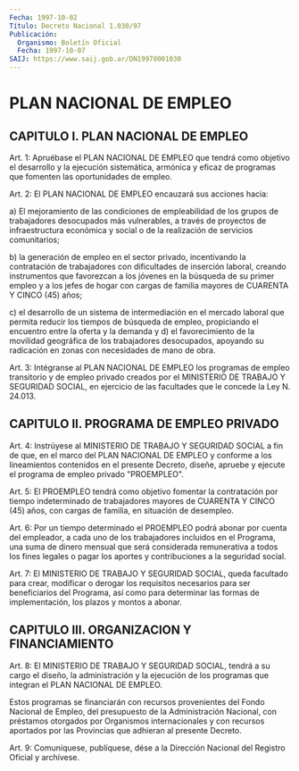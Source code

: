 ```yaml
---
Fecha: 1997-10-02
Título: Decreto Nacional 1.030/97
Publicación:
  Organismo: Boletín Oficial
  Fecha: 1997-10-07
SAIJ: https://www.saij.gob.ar/DN19970001030
---
```

# PLAN NACIONAL DE EMPLEO

## CAPITULO I. PLAN NACIONAL DE EMPLEO

<a id="1"></a>
Art. 1: Apruébase  el PLAN NACIONAL DE EMPLEO que tendrá como objetivo  el  desarrollo y la  ejecución  sistemática,  armónica  y eficaz  de programas  que  fomenten  las  oportunidades  de  empleo.

<a id="2"></a>
Art. 2:  El  PLAN NACIONAL DE EMPLEO encauzará sus acciones hacia:

a) El mejoramiento  de  las  condiciones  de  empleabilidad  de los grupos  de  trabajadores  desocupados  más vulnerables, a través de proyectos de infraestructura económica y social o de la realización de servicios comunitarios;

b) la generación de empleo en el sector  privado,  incentivando  la contratación de trabajadores con dificultades de inserción laboral, creando instrumentos que favorezcan a los jóvenes en la búsqueda de su  primer  empleo  y  a  los  jefes de hogar con cargas de familia mayores de CUARENTA Y CINCO (45) años;

c)  el desarrollo de un sistema de  intermediación  en  el  mercado laboral  que  permita  reducir  los  tiempos de búsqueda de empleo, propiciando  el  encuentro  entre  la  oferta y la  demanda  y d) el favorecimiento de la movilidad geográfica de los trabajadores desocupados, apoyando su radicación en  zonas  con  necesidades  de mano de obra.

<a id="3"></a>
Art.  3: Intégranse  al PLAN NACIONAL DE EMPLEO los programas de empleo transitorio y de empleo privado creados por el MINISTERIO DE TRABAJO Y SEGURIDAD SOCIAL,  en  ejercicio de las facultades que le concede la Ley N. 24.013.

## CAPITULO II. PROGRAMA DE EMPLEO PRIVADO

<a id="4"></a>
Art. 4: Instrúyese al MINISTERIO  DE  TRABAJO Y SEGURIDAD SOCIAL a fin de que, en el marco del PLAN NACIONAL  DE  EMPLEO  y conforme a los lineamientos contenidos en el presente Decreto, diseñe, apruebe y ejecute el programa de empleo privado "PROEMPLEO".

<a id="5"></a>
Art. 5: El PROEMPLEO tendrá como objetivo fomentar la contratación por  tiempo  indeterminado  de  trabajadores mayores de CUARENTA  Y CINCO (45) años, con cargas de familia,  en  situación de desempleo.

<a id="6"></a>
Art. 6: Por un tiempo determinado el PROEMPLEO  podrá  abonar  por cuenta  del  empleador, a cada uno de los trabajadores incluidos en el Programa, una  suma  de  dinero  mensual  que  será  considerada remunerativa  a  todos  los  fines  legales  o pagar los aportes  y contribuciones a la seguridad social.

<a id="7"></a>
Art. 7: El  MINISTERIO  DE  TRABAJO Y SEGURIDAD  SOCIAL,  queda facultado para crear, modificar o derogar los requisitos necesarios para ser beneficiarios del Programa,  así  como para determinar las formas  de  implementación,  los  plazos  y  montos   a  abonar.

## CAPITULO III. ORGANIZACION Y FINANCIAMIENTO

<a id="8"></a>
Art. 8: El MINISTERIO DE TRABAJO Y SEGURIDAD  SOCIAL,  tendrá a su cargo el diseño, la administración y la ejecución de los  programas que integran el PLAN NACIONAL DE EMPLEO.

Estos programas se financiarán con recursos provenientes del  Fondo Nacional  de Empleo, del presupuesto de la Administración Nacional, con  préstamos  otorgados  por  Organismos  internacionales  y  con recursos  aportados  por  las  Provincias  que adhieran al presente Decreto.

<a id="9"></a>
Art. 9: Comuníquese, publíquese, dése a la Dirección  Nacional del Registro Oficial y archívese.